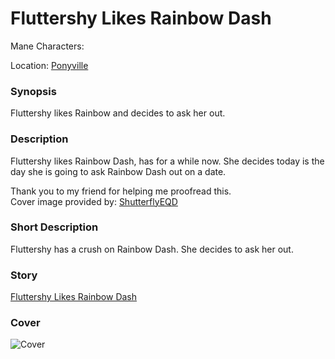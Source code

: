 # Fluttershy Likes Rainbow Dash

Mane Characters: 

Location: [Ponyville](../../places/ponyville.md)

### Synopsis

Fluttershy likes Rainbow and decides to ask her out.

### Description

Fluttershy likes Rainbow Dash, has for a while now. She decides today is the day she is going to ask Rainbow Dash out on a date.

Thank you to my friend for helping me proofread this.  
Cover image provided by: [ShutterflyEQD](https://shutterflyeqd.deviantart.com/)

### Short Description

Fluttershy has a crush on Rainbow Dash. She decides to ask her out.

### Story
[Fluttershy Likes Rainbow Dash](fluttershy-likes-rainbow-dash.md)

### Cover

![Cover](https://derpicdn.net/img/view/2016/8/25/1233612.png)